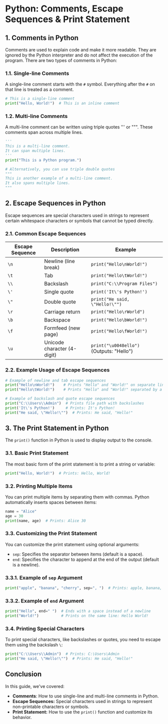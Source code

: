 # Python: Comments, Escape Sequences & Print Statement

## 1. Comments in Python

Comments are used to explain code and make it more readable. They are ignored by the Python interpreter and do not affect the execution of the program. There are two types of comments in Python:

### 1.1. Single-line Comments
A single-line comment starts with the `#` symbol. Everything after the `#` on that line is treated as a comment.

```python
# This is a single-line comment
print("Hello, World!")  # This is an inline comment
```

### 1.2. Multi-line Comments
A multi-line comment can be written using triple quotes ''' or """. These comments span across multiple lines.

```python
'''
This is a multi-line comment.
It can span multiple lines.
'''
print("This is a Python program.")

# Alternatively, you can use triple double quotes
"""
This is another example of a multi-line comment.
It also spans multiple lines.
"""
```

## 2. Escape Sequences in Python
Escape sequences are special characters used in strings to represent certain whitespace characters or symbols that cannot be typed directly.

### 2.1. Common Escape Sequences

| Escape Sequence | Description                           | Example                      |
|-----------------|---------------------------------------|------------------------------|
| `\n`            | Newline (line break)                  | `print("Hello\nWorld!")`      |
| `\t`            | Tab                                   | `print("Hello\tWorld!")`      |
| `\\`            | Backslash                             | `print("C:\\Program Files")`  |
| `\'`            | Single quote                          | `print('It\'s Python!')`      |
| `\"`            | Double quote                          | `print("He said, \"Hello!\"")`|
| `\r`            | Carriage return                       | `print("Hello\rWorld")`       |
| `\b`            | Backspace                             | `print("Hello\bWorld!")`      |
| `\f`            | Formfeed (new page)                   | `print("Hello\fWorld!")`      |
| `\u`            | Unicode character (4-digit)           | `print("\u0048ello")` (Outputs: "Hello") |


### 2.2. Example Usage of Escape Sequences
```python
# Example of newline and tab escape sequences
print("Hello\nWorld!")    # Prints "Hello" and "World!" on separate lines
print("Hello\tWorld!")    # Prints "Hello" and "World!" separated by a tab

# Example of backslash and quote escape sequences
print("C:\\Users\\Admin")  # Prints file path with backslashes
print('It\'s Python!')     # Prints: It's Python!
print("He said, \"Hello!\"")  # Prints: He said, "Hello!"
```

## 3. The Print Statement in Python
The `print()` function in Python is used to display output to the console.

### 3.1. Basic Print Statement
The most basic form of the print statement is to print a string or variable:
```python
print("Hello, World!")  # Prints: Hello, World!
```

### 3.2. Printing Multiple Items
You can print multiple items by separating them with commas. Python automatically inserts spaces between items:
```python
name = "Alice"
age = 30
print(name, age)  # Prints: Alice 30
```

### 3.3. Customizing the Print Statement
You can customize the print statement using optional arguments:

- `sep`: Specifies the separator between items (default is a space).
- `end`: Specifies the character to append at the end of the output (default is a newline).

### 3.3.1. Example of `sep` Argument
```python
print("apple", "banana", "cherry", sep=", ")  # Prints: apple, banana, cherry
```

### 3.3.2. Example of `end` Argument
```python
print("Hello", end=" ")  # Ends with a space instead of a newline
print("World!")          # Prints on the same line: Hello World!
```

### 3.4. Printing Special Characters
To print special characters, like backslashes or quotes, you need to escape them using the backslash `\`:
```python
print("C:\\Users\\Admin")  # Prints: C:\Users\Admin
print("He said, \"Hello!\"")  # Prints: He said, "Hello!"
```

## Conclusion
In this guide, we've covered:

- **Comments**: How to use single-line and multi-line comments in Python.
- **Escape Sequences:** Special characters used in strings to represent non-printable characters or symbols.
- **Print Statement:** How to use the `print()` function and customize its behavior.
